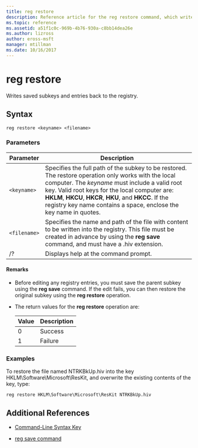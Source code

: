 ```yaml
---
title: reg restore
description: Reference article for the reg restore command, which writes saved subkeys and entries back to the registry.
ms.topic: reference
ms.assetid: a51f1c0c-969b-4b76-930a-c8bb14dea26e
ms.author: lizross
author: eross-msft
manager: mtillman
ms.date: 10/16/2017
---
```


# reg restore

Writes saved subkeys and entries back to the registry.

## Syntax

```
reg restore <keyname> <filename>
```

### Parameters

| Parameter | Description |
|--|--|
| `<keyname>` | Specifies the full path of the subkey to be restored. The restore operation only works with the local computer. The *keyname* must include a valid root key. Valid root keys for the local computer are: **HKLM**, **HKCU**, **HKCR**, **HKU**, and **HKCC**. If the registry key name contains a space, enclose the key name in quotes. |
| `<filename>` | Specifies the name and path of the file with content to be written into the registry. This file must be created in advance by using the **reg save** command, and must have a .hiv extension. |
| /? | Displays help at the command prompt. |

#### Remarks

- Before editing any registry entries, you must save the parent subkey using the **reg save** command. If the edit fails, you can then restore the original subkey using the **reg restore** operation.

- The return values for the **reg restore** operation are:

    | Value | Description |
    |--|--|
    | 0 | Success |
    | 1 | Failure |

### Examples

To restore the file named NTRKBkUp.hiv into the key HKLM\Software\Microsoft\ResKit, and overwrite the existing contents of the key, type:

```
reg restore HKLM\Software\Microsoft\ResKit NTRKBkUp.hiv
```

## Additional References

- [Command-Line Syntax Key](command-line-syntax-key.md)

- [reg save command](reg-save.md)
